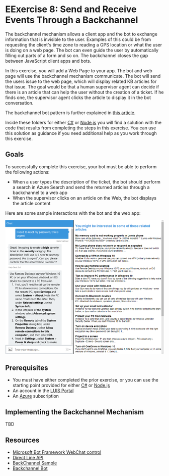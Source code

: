 # EExercise 8: Send and Receive Events Through a Backchannel 

The backchannel mechanism allows a client app and the bot to exchange information that is invisible to the user. Examples of this could be from requesting the client's time zone to reading a GPS location or what the user is doing on a web page. The bot can even guide the user by automatically filling out parts of a form and so on. The backchannel closes the gap between JavaScript client apps and bots.

In this exercise, you will add a Web Page to your app. The bot and web page will use the backchannel mechanism communicate. The bot will send the users issue to the web page, which will display related KB articles for that issue. The goal would be that a human supervisor agent can decide if there is an article that can help the user without the creation of a ticket. If he finds one, the supervisor agent clicks the article to display it in the bot conversation.

The backchannel bot pattern is further explained in [this article](https://docs.microsoft.com/en-us/bot-framework/nodejs/bot-builder-nodejs-backchannel).

Inside these folders for either [C#](./CSharp/exercise8-BackChannel) or [Node.js](./Node/exercise7-BackChannel) you will find a solution with the code that results from completing the steps in this exercise. You can use this solution as guidance if you need additional help as you work through this exercise.

## Goals

To successfully complete this exercise, your bot must be able to perform the following actions:

* When a user types the description of the ticket, the bot should perform a search in Azure Search and send the returned articles through a backchannel to a web app
* When the supervisor clicks on an article on the Web, the bot displays the article content

Here are some sample interactions with the bot and the web app:

![exercise8-webchat-articlesdetail](./Node/images/exercise8-webchat-articlesdetail.png)

## Prerequisites

* You must have either completed the prior exercise, or you can use the starting point provided for either [C#](./CSharp/exercise7-HandOffToHuman) or [Node.js](./Node/exercise7-HandOffToHuman)
* An account in the [LUIS Portal](https://www.luis.ai)
* An [Azure](https://azureinfo.microsoft.com/us-freetrial.html?cr_cc=200744395&wt.mc_id=usdx_evan_events_reg_dev_0_iottour_0_0) subscription

## Implementing the Backchannel Mechanism

TBD


## Resources

* [Microsoft Bot Framework WebChat control](https://github.com/Microsoft/BotFramework-WebChat)
* [Direct Line API](https://docs.botframework.com/en-us/restapi/directline3/#navtitle)
* [BackChannel Sample](https://github.com/Microsoft/BotFramework-WebChat/blob/master/samples/backchannel/index.html)
* [Backchannel Bot](https://github.com/ryanvolum/backChannelBot)
